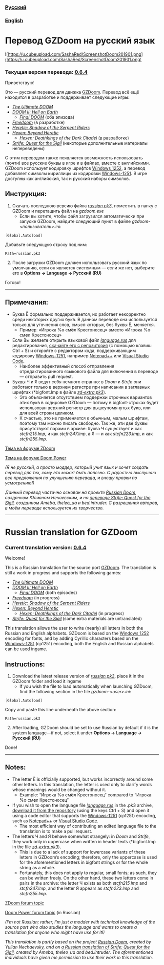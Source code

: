 ### [Русский](#перевод-gzdoom-на-русский-язык)

### [English](#russian-translation-for-gzdoom)

# Перевод GZDoom на русский язык
![https://u.cubeupload.com/SashaRed/ScreenshotDoom201901.png](https://u.cubeupload.com/SashaRed/ScreenshotDoom201901.png)

### Текущая версия перевода: [0.6.4](https://github.com/Nemrtvi/gzdoom-russian-translation/releases/tag/0.6.4)

Приветствую!

Это — русский перевод для движка [GZDoom](https://zdoom.org/index). Перевод всё ещё находится в разработке и поддерживает следующие игры:
- [*The Ultimate DOOM*](https://ru.wikipedia.org/wiki/Doom_(игра,_1993))
- [*DOOM II: Hell on Earth*](https://ru.wikipedia.org/wiki/Doom_II:_Hell_on_Earth)
	- [*Final DOOM*](https://ru.wikipedia.org/wiki/Final_Doom) (оба эпизода)
- [*Freedoom*](https://freedoom.github.io/) (в разработке)
- [*Heretic: Shadow of the Serpent Riders*](https://ru.wikipedia.org/wiki/Heretic)
- [*Hexen: Beyond Heretic*](https://ru.wikipedia.org/wiki/Hexen)
	- [*Hexen: Deathkings of the Dark Citadel*](https://ru.wikipedia.org/wiki/Hexen#Deathkings_of_the_Dark_Citadel) (в разработке)
- [*Strife: Quest for the Sigil*](https://ru.wikipedia.org/wiki/Strife) (некоторые дополнительные материалы непереведены)

С этим переводом также появляется возможность использовать (почти) все русские буквы в игре и в файлах, вместе с английскими. GZDoom использует кодировку шрифтов [Windows 1252](https://en.wikipedia.org/wiki/Windows_1252), а перевод добавляет символы кириллицы из кодировки [Windows-1251](https://en.wikipedia.org/wiki/Windows-1251). В игре доступны как английский, так и русский наборы символов.

## Инструкция:

1. Скачать последнюю версию файла [*russian.pk3*](https://github.com/Nemrtvi/gzdoom-russian-translation/releases), поместить в папку с GZDoom и перетащить файл на *gzdoom.exe*
	- Если вы хотите, чтобы файл загрузился автоматически при запуске GZDoom, найдите следующий пункт в файле *gzdoom-\<пользователь\>.ini*:
```
[Global.Autoload]
```
Добавьте следующую строку под ним:
```
Path=russian.pk3
```
2. После загрузки GZDoom должен использовать русский язык по умолчанию, если он является системным — если же нет, выберите его в **Options → Language → Русский (RU)**

Готово!

---

## Примечания:
- Буква Ё формально поддерживается, но работает некорректно среди некоторых других букв. В данном переводе она используется только для уточнения слов, смысл которых, без буквы Ё, меняется.
	- Пример: «Игрока %o см**ё**л Крестоносец» вместо «Игрока %o см**е**л Крестоносец»
- Если Вы желаете открыть языковой файл [*language.rus*](pk3/language.rus) для редактирования, [скачайте его с репозитория](https://raw.githubusercontent.com/Nemrtvi/gzdoom-russian-translation/master/pk3/language.rus) (с помощью клавиш Ctrl + S) и откройте с редактором кода, поддерживающим кодировку [Windows-1251](https://en.wikipedia.org/wiki/Windows-1251), например [Notepad++](https://notepad-plus-plus.org/download/) или [Visual Studio Code](https://code.visualstudio.com/).
	- Наиболее эффективный способ отправления отредактированного языкового файла для включения в переводе — отправить pull request.
- Буквы Ч и Я ведут себя немного странно: в *Doom* и *Strife* они работают только в верхнем регистре при написании в заглавных шрифтах (*bigfont.lmp в файле [*zd-extra.pk3*](https://github.com/coelckers/gzdoom/tree/master/wadsrc_extra/static)).
	- Это объясняется отсутствием поддержки строчных вариантов этих букв в кодировке GZDoom — потому в bigfont-строках будет использован верхний регистр для вышеупомянутых букв, или для всей строки целиком.
	- К счастью, это не применяется к обычным, малым шрифтам, поэтому там можно писать свободно. Так же, эти две буквы присутствуют парами в архиве: буква Ч существует и как *stcfn215.lmp*, и как *stcfn247.lmp*, а Я — и как *stcfn223.lmp*, и как *stcfn255.lmp*.

[Тема на форуме ZDoom](https://forum.zdoom.org/viewtopic.php?f=19&t=58872)

[Тема на форуме Doom Power](https://i.iddqd.ru/viewtopic.php?t=1492)

*(Я не русский, а просто моддер, который учит язык и хочет создать перевод для тех, кому это может быть полезно. С радостью выслушаю все предложения по улучшению перевода, и вношу правки по усмотрению!)*

*Данный перевод частично основан на проекте [Russian Doom](https://github.com/JNechaevsky/russian-doom), созданном Юлианом Нечаевским, и на [переводе Strife: Quest for the Sigil](http://arc.iddqd.ru/14072015/viewtopic.php?t=5331), созданном Ameba, theleo\_ua и bed.intruder. С разрешения авторов, в моём переводе используется их творчество.*

---

# Russian translation for GZDoom

### Current translation version: [0.6.4](https://github.com/Nemrtvi/gzdoom-russian-translation/releases/tag/0.6.4)

Welcome!

This is a Russian translation for the source port [GZDoom](https://zdoom.org/index). The translation is still a work in progress and supports the following games:
- [*The Ultimate DOOM*](https://en.wikipedia.org/wiki/Doom_(1993_video_game))
- [*DOOM II: Hell on Earth*](https://en.wikipedia.org/wiki/Doom_II:_Hell_on_Earth)
	- [*Final DOOM*](https://en.wikipedia.org/wiki/Final_Doom) (both episodes)
- [*Freedoom*](https://freedoom.github.io/) (in progress)
- [*Heretic: Shadow of the Serpent Riders*](https://en.wikipedia.org/wiki/Heretic)
- [*Hexen: Beyond Heretic*](https://en.wikipedia.org/wiki/Hexen)
	- [*Hexen: Deathkings of the Dark Citadel*](https://en.wikipedia.org/wiki/Hexen:_Beyond_Heretic#Deathkings_of_the_Dark_Citadel) (in progress)
- [*Strife: Quest for the Sigil*](https://en.wikipedia.org/wiki/Strife_(1996_video_game)) (some extra materials are untranslated)

This translation allows the user to write (nearly) all letters in both the Russian and English alphabets. GZDoom is based on the [Windows 1252](https://en.wikipedia.org/wiki/Windows_1252) encoding for fonts, and by adding Cyrillic characters based on the [Windows-1251](https://en.wikipedia.org/wiki/Windows-1251) (cp1251) encoding, both the English and Russian alphabets can be used ingame.

## Instructions:

1. Download the latest release version of [*russian.pk3*](https://github.com/Nemrtvi/gzdoom-russian-translation/releases), place it in the GZDoom folder and load it ingame
	- If you wish the file to load automatically when launching GZDoom, find the following section in the file *gzdoom-\<user\>.ini*:
```
[Global.Autoload]
```
Copy and paste this line underneath the above section:
```
Path=russian.pk3
```
2. After loading, GZDoom should be set to use Russian by default if it is the system language—if not, select it under **Options → Language → Русский (RU)**

Done!

---

## Notes:
- The letter Ё is officially supported, but works incorrectly around some other letters. In this translation, the letter is used only to clarify words whose meanings would be changed without it.
	- Example: “Игрока %o см**ё**л Крестоносец” compared to “Игрока %o см**е**л Крестоносец”
- If you wish to open the language file [*language.rus*](pk3/language.rus) in the .pk3 archive, [download it from the repository](https://raw.githubusercontent.com/Nemrtvi/gzdoom-russian-translation/master/pk3/language.rus) (using the keys Ctrl + S) and open it using a code editor that supports the [Windows-1251](https://en.wikipedia.org/wiki/Windows-1251) (cp1251) encoding, such as [Notepad++](https://notepad-plus-plus.org/download/) or [Visual Studio Code](https://code.visualstudio.com/).
	- The most efficient way of contributing an edited language file to the translation is to make a pull request.
- The letters Ч and Я behave somewhat strangely: in *Doom* and *Strife*, they work only in uppercase when written in header texts (*bigfont.lmp in the file [*zd-extra.pk3*](https://github.com/coelckers/gzdoom/tree/master/wadsrc_extra/static)).
	- This is due to a lack of support for lowercase variants of these letters in GZDoom’s encoding; therefore, only the uppercase is used for the aforementioned letters in bigfont strings or for the whole string as a whole.
	- Fortunately, this does not apply to regular, small fonts; as such, they can be written freely. On the other hand, these two letters come in pairs in the archive: the letter Ч exists as both *stcfn215.lmp* and *stcfn247.lmp*, and the letter Я appears as *stcfn223.lmp* and *stcfn255.lmp*.

[ZDoom forum topic](https://forum.zdoom.org/viewtopic.php?f=19&t=58872)

[Doom Power forum topic](https://i.iddqd.ru/viewtopic.php?t=1492) (in Russian)

*(I’m not Russian; rather, I’m just a modder with technical knowledge of the source port who also studies the language and wants to create a translation for anyone who might have use for it!)*

*This translation is partly based on the project [Russian Doom](https://github.com/JNechaevsky/russian-doom), created by Yulian Nechaevsky, and on [a Russian translation of Strife: Quest for the Sigil](http://arc.iddqd.ru/14072015/viewtopic.php?t=5331), created by Ameba, theleo_ua and bed.intruder. The aforementioned individuals have given me permission to use their work in this translation.*
